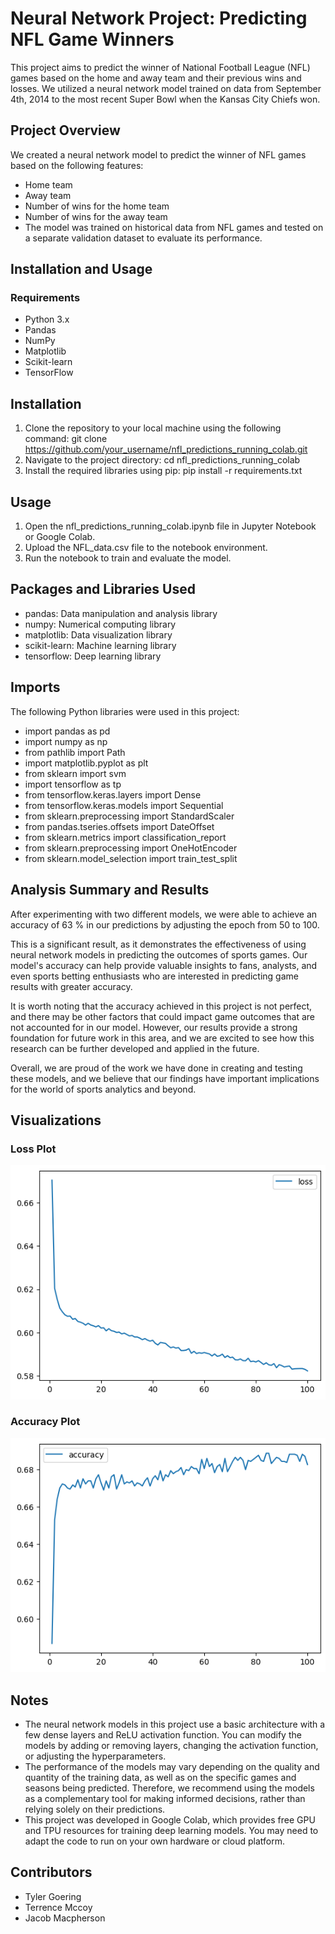 # Neural Network Project: Predicting NFL Game Winners
This project aims to predict the winner of National Football League (NFL) games based on the home and away team and their previous wins and losses. We utilized a neural network model trained on data from September 4th, 2014 to the most recent Super Bowl when the Kansas City Chiefs won.

## Project Overview
We created a neural network model to predict the winner of NFL games based on the following features:

* Home team
* Away team
* Number of wins for the home team
* Number of wins for the away team
* The model was trained on historical data from NFL games and tested on a separate validation dataset to evaluate its performance.

## Installation and Usage
### Requirements
* Python 3.x
* Pandas
* NumPy
* Matplotlib
* Scikit-learn
* TensorFlow

## Installation
1. Clone the repository to your local machine using the following command:
git clone https://github.com/your_username/nfl_predictions_running_colab.git
2. Navigate to the project directory:
cd nfl_predictions_running_colab
3. Install the required libraries using pip:
pip install -r requirements.txt

## Usage
1. Open the nfl_predictions_running_colab.ipynb file in Jupyter Notebook or Google Colab.
2. Upload the NFL_data.csv file to the notebook environment.
3. Run the notebook to train and evaluate the model.

## Packages and Libraries Used
* pandas: Data manipulation and analysis library
* numpy: Numerical computing library
* matplotlib: Data visualization library
* scikit-learn: Machine learning library
* tensorflow: Deep learning library

## Imports
The following Python libraries were used in this project:

* import pandas as pd
* import numpy as np
* from pathlib import Path
* import matplotlib.pyplot as plt
* from sklearn import svm
* import tensorflow as tp
* from tensorflow.keras.layers import Dense
* from tensorflow.keras.models import Sequential
* from sklearn.preprocessing import StandardScaler
* from pandas.tseries.offsets import DateOffset
* from sklearn.metrics import classification_report
* from sklearn.preprocessing import OneHotEncoder
* from sklearn.model_selection import train_test_split

## Analysis Summary and Results
After experimenting with two different models, we were able to achieve an accuracy of 63 % in our predictions by adjusting the epoch from 50 to 100.

This is a significant result, as it demonstrates the effectiveness of using neural network models in predicting the outcomes of sports games. Our model's accuracy can help provide valuable insights to fans, analysts, and even sports betting enthusiasts who are interested in predicting game results with greater accuracy.

It is worth noting that the accuracy achieved in this project is not perfect, and there may be other factors that could impact game outcomes that are not accounted for in our model. However, our results provide a strong foundation for future work in this area, and we are excited to see how this research can be further developed and applied in the future.

Overall, we are proud of the work we have done in creating and testing these models, and we believe that our findings have important implications for the world of sports analytics and beyond.


## Visualizations
### Loss Plot

![Loss Plot](https://github.com/Tmccoy22/fintech_project_2/blob/main/project_2_visuals%20_loss.png?raw=true)

### Accuracy Plot

![Accuracy Plot](https://github.com/Tmccoy22/fintech_project_2/blob/main/Project_2_visuals_accuracy.png?raw=true)
## Notes
* The neural network models in this project use a basic architecture with a few dense layers and ReLU activation function. You can modify the models by adding or removing layers, changing the activation function, or adjusting the hyperparameters.
* The performance of the models may vary depending on the quality and quantity of the training data, as well as on the specific games and seasons being predicted. Therefore, we recommend using the models as a complementary tool for making informed decisions, rather than relying solely on their predictions.
* This project was developed in Google Colab, which provides free GPU and TPU resources for training deep learning models. You may need to adapt the code to run on your own hardware or cloud platform.

## Contributors
- Tyler Goering
- Terrence Mccoy
- Jacob Macpherson
